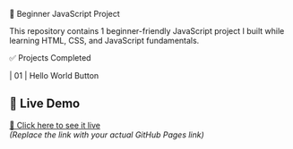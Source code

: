 🚀 Beginner JavaScript Project

This repository contains 1 beginner-friendly JavaScript project I built while learning HTML, CSS, and JavaScript fundamentals.

✅ Projects Completed

| 01  | Hello World Button

## 🚀 Live Demo

[🔗 Click here to see it live](https://ashishjha013.github.io/Spotify-Clone/)  
*(Replace the link with your actual GitHub Pages link)*
